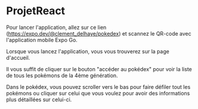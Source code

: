 ﻿# ProjetReact

Pour lancer l'application, allez sur ce lien (https://expo.dev/@clement_delhaye/pokedex) et scannez le QR-code avec l'application mobile Expo Go.


Lorsque vous lancez l'application, vous vous trouverez sur la page d'accueil.

Il vous suffit de cliquer sur le bouton "accéder au pokédex" pour voir la liste de tous les pokémons de la 4ème génération.

Dans le pokédex, vous pouvez scroller vers le bas pour faire défiler tout les pokémons ou cliquer sur celui que vous voulez pour avoir des informations plus détaillées sur celui-ci.
